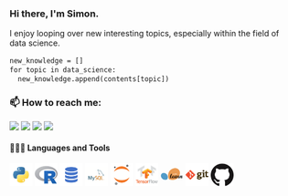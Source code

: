 ### Hi there, I'm Simon.
I enjoy looping over new interesting topics, especially within the field of data science.

```
new_knowledge = []
for topic in data_science:
  new_knowledge.append(contents[topic])
```  

### 📫 How to reach me:   

[<img src="https://img.icons8.com/color/48/000000/linkedin.png" width="3.5%"/>](https://www.linkedin.com/in/simon-stausholm-rasmussen-494928155/)
[<img src="https://img.icons8.com/fluent/48/000000/facebook-new.png" width="3.5%"/>](https://www.facebook.com/simon.stausholmrasmussen)
[<img src="https://img.icons8.com/fluent/48/000000/instagram-new.png" width="3.5%"/>](https://www.instagram.com/simonsr95/)
<a href="mailto:simonsr1209@gmail.com"> <img src="https://img.icons8.com/fluent/48/000000/gmail.png" width="3.5%"/> </a>


#### 👨🏻‍💻 Languages and Tools <br />
<code><img height="40" src="https://raw.githubusercontent.com/github/explore/80688e429a7d4ef2fca1e82350fe8e3517d3494d/topics/python/python.png"></code>
<code><img height="40" src="https://raw.githubusercontent.com/github/explore/80688e429a7d4ef2fca1e82350fe8e3517d3494d/topics/r/r.png"></code>
<code><img height="40" src="https://raw.githubusercontent.com/github/explore/80688e429a7d4ef2fca1e82350fe8e3517d3494d/topics/sql/sql.png"></code>
<code><img height="40" src="https://raw.githubusercontent.com/github/explore/80688e429a7d4ef2fca1e82350fe8e3517d3494d/topics/mysql/mysql.png"></code>
<code><img height="40" src="https://raw.githubusercontent.com/github/explore/80688e429a7d4ef2fca1e82350fe8e3517d3494d/topics/jupyter-notebook/jupyter-notebook.png"></code>
<code><img height="40" src="https://raw.githubusercontent.com/github/explore/80688e429a7d4ef2fca1e82350fe8e3517d3494d/topics/tensorflow/tensorflow.png"></code>
<code><img height="40" src="https://raw.githubusercontent.com/github/explore/80688e429a7d4ef2fca1e82350fe8e3517d3494d/topics/scikit-learn/scikit-learn.png"></code>
<code><img height="40" src="https://raw.githubusercontent.com/github/explore/80688e429a7d4ef2fca1e82350fe8e3517d3494d/topics/git/git.png"></code>
<code><img height="40" src="https://raw.githubusercontent.com/github/explore/78df643247d429f6cc873026c0622819ad797942/topics/github/github.png"></code>

